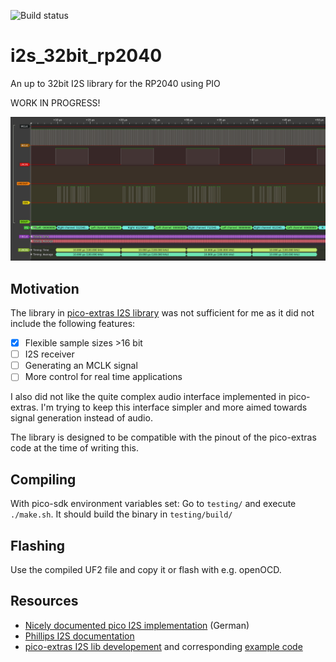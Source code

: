 ![Build status](https://github.com/timbk/i2s_32bit_rp2040/actions/workflows/build_test.yml/badge.svg)

# i2s_32bit_rp2040
An up to 32bit I2S library for the RP2040 using PIO

WORK IN PROGRESS!

![PulseView waveform](https://github.com/timbk/i2s_32bit_rp2040/blob/main/miscellaneous/pictures/logic_analyzer.png?raw=true)

## Motivation

The library in [pico-extras I2S library](https://github.com/raspberrypi/pico-extras/tree/master/src/rp2_common/pico_audio_i2s) was not sufficient for me as it did not include the following features:

* [x] Flexible sample sizes >16 bit
* [ ] I2S receiver
* [ ] Generating an MCLK signal
* [ ] More control for real time applications

I also did not like the quite complex audio interface implemented in pico-extras. I'm trying to keep this interface simpler and more aimed towards signal generation instead of audio.

The library is designed to be compatible with the pinout of the pico-extras code at the time of writing this.

## Compiling

With pico-sdk environment variables set: Go to `testing/` and execute `./make.sh`. It should build the binary in `testing/build/`

## Flashing

Use the compiled UF2 file and copy it or flash with e.g. openOCD.

## Resources

* [Nicely documented pico I2S implementation](https://www.elektronik-labor.de/Raspberry/Pico13.html) (German)
* [Phillips I2S documentation](https://web.archive.org/web/20070102004400/http://www.nxp.com/acrobat_download/various/I2SBUS.pdf)
* [pico-extras I2S lib developement](https://github.com/raspberrypi/pico-extras/tree/master/src/rp2_common/pico_audio_i2s) and corresponding [example code](https://github.com/raspberrypi/pico-playground/tree/master/audio/sine_wave)
